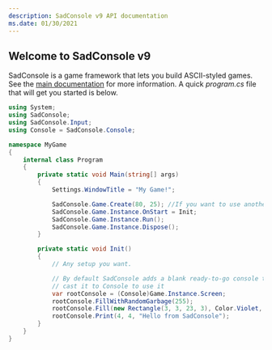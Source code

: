 ```yaml
---
description: SadConsole v9 API documentation
ms.date: 01/30/2021
---
```


## Welcome to SadConsole v9

SadConsole is a game framework that lets you build ASCII-styled games. See the [main documentation](../articles/index.md) for more information. A quick *program.cs* file that will get you started is below.

```csharp
using System;
using SadConsole;
using SadConsole.Input;
using Console = SadConsole.Console;

namespace MyGame
{
    internal class Program
    {
        private static void Main(string[] args)
        {
            Settings.WindowTitle = "My Game!";

            SadConsole.Game.Create(80, 25); //If you want to use another font, pass in the .font file as a parameter
            SadConsole.Game.Instance.OnStart = Init;
            SadConsole.Game.Instance.Run();
            SadConsole.Game.Instance.Dispose();
        }

        private static void Init()
        {
            // Any setup you want.

            // By default SadConsole adds a blank ready-to-go console to the rendering system. 
            // cast it to Console to use it
            var rootConsole = (Console)Game.Instance.Screen;
            rootConsole.FillWithRandomGarbage(255);
            rootConsole.Fill(new Rectangle(3, 3, 23, 3), Color.Violet, Color.Black, 0, 0);
            rootConsole.Print(4, 4, "Hello from SadConsole");
        }
    }
}

```

